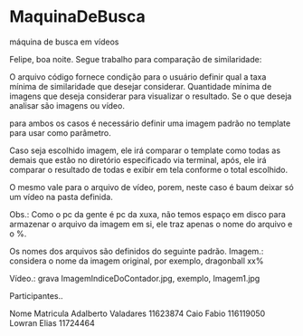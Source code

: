 # MaquinaDeBusca
máquina de busca em vídeos

Felipe, boa noite. 
Segue trabalho para comparação de similaridade:

O arquivo código fornece condição para o usuário definir qual a taxa mínima de similaridade que desejar considerar.
Quantidade mínima de imagens que deseja considerar para visualizar o resultado.
Se o que deseja analisar são imagens ou vídeo.

para ambos os casos é necessário definir uma imagem padrão no template para usar como parâmetro.

Caso seja escolhido imagem, ele irá comparar o template como todas as demais que estão no diretório especificado via terminal, após, ele irá comparar o resultado de todas e exibir em tela conforme o total escolhido.

O mesmo vale para o arquivo de vídeo, porem, neste caso é baum deixar só um vídeo na pasta definida.

Obs.: Como o pc da gente é pc da xuxa, não temos espaço em disco para armazenar o arquivo da imagem em si, ele traz apenas o nome do arquivo e o %. 

Os nomes dos arquivos são definidos do seguinte padrão. 
Imagem.: considera o nome da imagem original, por exemplo, dragonball xx%

Vídeo.: grava ImagemIndiceDoContador.jpg, exemplo, Imagem1.jpg


Participantes..

Nome                    Matricula
Adalberto Valadares     11623874
Caio Fabio              116119050
Lowran Elias            11724464
